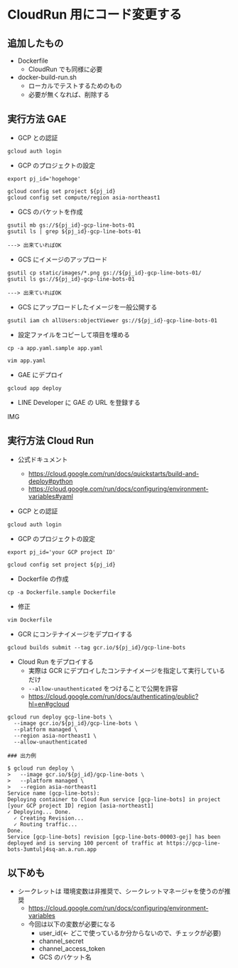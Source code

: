 # CloudRun 用にコード変更する

## 追加したもの

+ Dockerfile
  + CloudRun でも同様に必要
+ docker-build-run.sh
  + ローカルでテストするためのもの
  + 必要が無くなれば、削除する

## 実行方法 GAE

+ GCP との認証

```
gcloud auth login
```

+ GCP のプロジェクトの設定

```
export pj_id='hogehoge'
```
```
gcloud config set project ${pj_id}
gcloud config set compute/region asia-northeast1
```

+ GCS のバケットを作成

```
gsutil mb gs://${pj_id}-gcp-line-bots-01
gsutil ls | grep ${pj_id}-gcp-line-bots-01

---> 出来ていればOK
```

+ GCS にイメージのアップロード

```
gsutil cp static/images/*.png gs://${pj_id}-gcp-line-bots-01/
gsutil ls gs://${pj_id}-gcp-line-bots-01

---> 出来ていればOK
```

+ GCS にアップロードしたイメージを一般公開する

```
gsutil iam ch allUsers:objectViewer gs://${pj_id}-gcp-line-bots-01
```



+ 設定ファイルをコピーして項目を埋める

```
cp -a app.yaml.sample app.yaml
```
```
vim app.yaml
```


+ GAE にデプロイ

```
gcloud app deploy
```

+ LINE Developer に GAE の URL を登録する

IMG

## 実行方法 Cloud Run

+ 公式ドキュメント
  + https://cloud.google.com/run/docs/quickstarts/build-and-deploy#python
  + https://cloud.google.com/run/docs/configuring/environment-variables#yaml

+ GCP との認証

```
gcloud auth login
```

+ GCP のプロジェクトの設定

```
export pj_id='your GCP project ID'
```
```
gcloud config set project ${pj_id}
```

+ Dockerfile の作成

```
cp -a Dockerfile.sample Dockerfile
```

+ 修正

```
vim Dockerfile
```





+ GCR にコンテナイメージをデプロイする

```
gcloud builds submit --tag gcr.io/${pj_id}/gcp-line-bots
```


+ Cloud Run をデプロイする
  + 実際は GCR にデプロイしたコンテナイメージを指定して実行しているだけ
  + `--allow-unauthenticated` をつけることで公開を許容
  + https://cloud.google.com/run/docs/authenticating/public?hl=en#gcloud

```
gcloud run deploy gcp-line-bots \
  --image gcr.io/${pj_id}/gcp-line-bots \
  --platform managed \
  --region asia-northeast1 \
  --allow-unauthenticated
```
```
### 出力例

$ gcloud run deploy \
>   --image gcr.io/${pj_id}/gcp-line-bots \
>   --platform managed \
>   --region asia-northeast1
Service name (gcp-line-bots):  
Deploying container to Cloud Run service [gcp-line-bots] in project [your GCP project ID] region [asia-northeast1]
✓ Deploying... Done.                                                                                                                                                                   
  ✓ Creating Revision...                                                                                                                                                               
  ✓ Routing traffic...                                                                                                                                                                 
Done.                                                                                                                                                                                  
Service [gcp-line-bots] revision [gcp-line-bots-00003-gej] has been deployed and is serving 100 percent of traffic at https://gcp-line-bots-3umtulj4sq-an.a.run.app

```


## 以下めも

+ シークレットは 環境変数は非推奨で、シークレットマネージャを使うのが推奨
  + https://cloud.google.com/run/docs/configuring/environment-variables
  + 今回は以下の変数が必要になる
    + user_id(<- どこで使っているか分からないので、チェックが必要)
    + channel_secret
    + channel_access_token
    + GCS のバケット名

